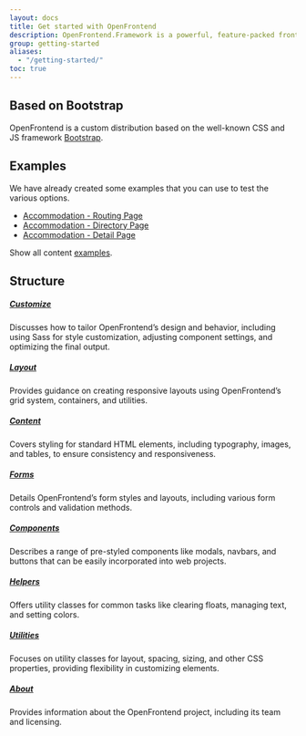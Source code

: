 ```yaml
---
layout: docs
title: Get started with OpenFrontend
description: OpenFrontend.Framework is a powerful, feature-packed frontend toolkit for the travel industry. Build anything - from prototype to production - in minutes.
group: getting-started
aliases:
  - "/getting-started/"
toc: true
---
```


## Based on Bootstrap

OpenFrontend is a custom distribution based on the well-known CSS and JS framework [Bootstrap](https://getbootstrap.com/).

## Examples

We have already created some examples that you can use to test the various options.

- [Accommodation - Routing Page](/examples/routing-accommodations/)
- [Accommodation - Directory Page](/examples/directory-hotels/)
- [Accommodation - Detail Page](/examples/hotel-detail/)

Show all content [examples](/examples/).

## Structure

##### [Customize](/customize/)
Discusses how to tailor OpenFrontend’s design and behavior, including using Sass for style customization, adjusting component settings, and optimizing the final output.

##### [Layout](/layout/)
Provides guidance on creating responsive layouts using OpenFrontend’s grid system, containers, and utilities.

##### [Content](/content/)
Covers styling for standard HTML elements, including typography, images, and tables, to ensure consistency and responsiveness.

##### [Forms](/forms/)
Details OpenFrontend’s form styles and layouts, including various form controls and validation methods.

##### [Components](/components/)
Describes a range of pre-styled components like modals, navbars, and buttons that can be easily incorporated into web projects.

##### [Helpers](/helpers/)
Offers utility classes for common tasks like clearing floats, managing text, and setting colors.

##### [Utilities](/utilities/)
Focuses on utility classes for layout, spacing, sizing, and other CSS properties, providing flexibility in customizing elements.

##### [About](/about/)
Provides information about the OpenFrontend project, including its team and licensing.
